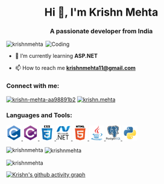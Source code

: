 <h1 align="center">Hi 👋, I'm Krishn Mehta</h1>
<h3 align="center">A passionate developer from India</h3>
<img align="right" alt="Coding" width="400" src = "https://cdn.dribbble.com/users/1162077/screenshots/3848914/programmer.gif">

<p align="left"> <img src="https://komarev.com/ghpvc/?username=krishnmehta&label=Profile%20views&color=0e75b6&style=flat" alt="krishnmehta" /> </p>

- 🌱 I’m currently learning **ASP.NET**

- 📫 How to reach me **krishnmehta11@gmail.com**

<h3 align="left">Connect with me:</h3>
<p align="left">
<a href="https://linkedin.com/in/krishn-mehta-aa98891b2" target="blank"><img align="center" src="https://raw.githubusercontent.com/rahuldkjain/github-profile-readme-generator/master/src/images/icons/Social/linked-in-alt.svg" alt="krishn-mehta-aa98891b2" height="30" width="40" /></a>
<a href="https://instagram.com/krishn.mehta" target="blank"><img align="center" src="https://raw.githubusercontent.com/rahuldkjain/github-profile-readme-generator/master/src/images/icons/Social/instagram.svg" alt="krishn.mehta" height="30" width="40" /></a>
</p>

<h3 align="left">Languages and Tools:</h3>
<p align="left"> <a href="https://www.cprogramming.com/" target="_blank" rel="noreferrer"> <img src="https://raw.githubusercontent.com/devicons/devicon/master/icons/c/c-original.svg" alt="c" width="40" height="40"/> </a> <a href="https://www.w3schools.com/cs/" target="_blank" rel="noreferrer"> <img src="https://raw.githubusercontent.com/devicons/devicon/master/icons/csharp/csharp-original.svg" alt="csharp" width="40" height="40"/> </a> <a href="https://www.w3schools.com/css/" target="_blank" rel="noreferrer"> <img src="https://raw.githubusercontent.com/devicons/devicon/master/icons/css3/css3-original-wordmark.svg" alt="css3" width="40" height="40"/> </a> <a href="https://dotnet.microsoft.com/" target="_blank" rel="noreferrer"> <img src="https://raw.githubusercontent.com/devicons/devicon/master/icons/dot-net/dot-net-original-wordmark.svg" alt="dotnet" width="40" height="40"/> </a> <a href="https://www.w3.org/html/" target="_blank" rel="noreferrer"> <img src="https://raw.githubusercontent.com/devicons/devicon/master/icons/html5/html5-original-wordmark.svg" alt="html5" width="40" height="40"/> </a> <a href="https://www.java.com" target="_blank" rel="noreferrer"> <img src="https://raw.githubusercontent.com/devicons/devicon/master/icons/java/java-original.svg" alt="java" width="40" height="40"/> </a> <a href="https://www.postgresql.org" target="_blank" rel="noreferrer"> <img src="https://raw.githubusercontent.com/devicons/devicon/master/icons/postgresql/postgresql-original-wordmark.svg" alt="postgresql" width="40" height="40"/> </a> <a href="https://www.python.org" target="_blank" rel="noreferrer"> <img src="https://raw.githubusercontent.com/devicons/devicon/master/icons/python/python-original.svg" alt="python" width="40" height="40"/> </a> </p>

<p><img align="left" src="https://github-readme-stats.vercel.app/api/top-langs?username=krishnmehta&show_icons=true&locale=en&layout=compact" alt="krishnmehta" /></p>

<p>&nbsp;<img align="center" src="https://github-readme-stats.vercel.app/api?username=krishnmehta&show_icons=true&locale=en" alt="krishnmehta" /></p>

<p><img align="center" src="https://github-readme-streak-stats.herokuapp.com/?user=krishnmehta&" alt="krishnmehta" /></p>

[![Krishn's github activity graph](https://github-readme-activity-graph.cyclic.app/graph?username=krishnmehta&theme=github-compact&hide_border=true)](https://github.com/Rahuii/github-readme-activity-graph)
